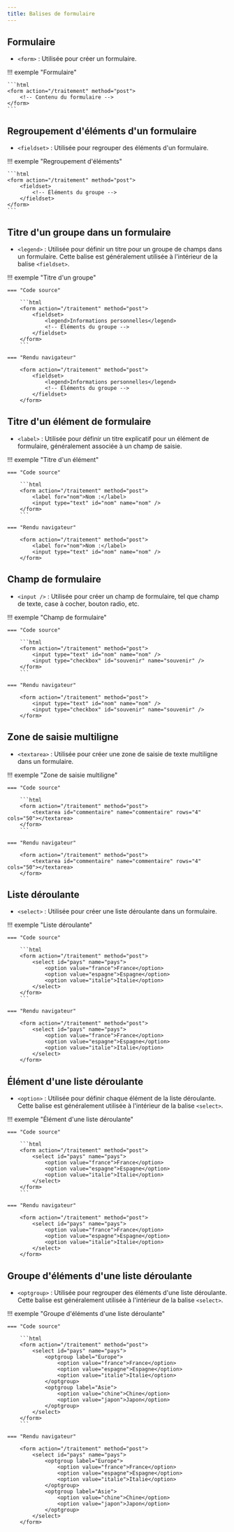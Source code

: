 ```yaml
---
title: Balises de formulaire
---
```


## Formulaire

- `<form>` : Utilisée pour créer un formulaire.

!!! exemple "Formulaire"

    ```html
    <form action="/traitement" method="post">
        <!-- Contenu du formulaire -->
    </form>
    ```

## Regroupement d'éléments d'un formulaire

- `<fieldset>` : Utilisée pour regrouper des éléments d'un formulaire.

!!! exemple "Regroupement d'éléments"

    ```html
    <form action="/traitement" method="post">
        <fieldset>
            <!-- Éléments du groupe -->
        </fieldset>
    </form>
    ```

## Titre d'un groupe dans un formulaire

- `<legend>` : Utilisée pour définir un titre pour un groupe de champs dans un formulaire. Cette balise est généralement utilisée à l'intérieur de la balise `<fieldset>`.

!!! exemple "Titre d'un groupe"

    === "Code source"
        
        ```html
        <form action="/traitement" method="post">
            <fieldset>
                <legend>Informations personnelles</legend>
                <!-- Éléments du groupe -->
            </fieldset>
        </form>
        ```

    === "Rendu navigateur"
        
        <form action="/traitement" method="post">
            <fieldset>
                <legend>Informations personnelles</legend>
                <!-- Éléments du groupe -->
            </fieldset>
        </form>

## Titre d'un élément de formulaire

- `<label>` : Utilisée pour définir un titre explicatif pour un élément de formulaire, généralement associée à un champ de saisie.

!!! exemple "Titre d'un élément"

    === "Code source"
        
        ```html
        <form action="/traitement" method="post">
            <label for="nom">Nom :</label>
            <input type="text" id="nom" name="nom" />
        </form>
        ```

    === "Rendu navigateur"
        
        <form action="/traitement" method="post">
            <label for="nom">Nom :</label>
            <input type="text" id="nom" name="nom" />
        </form>

## Champ de formulaire

- `<input />` : Utilisée pour créer un champ de formulaire, tel que champ de texte, case à cocher, bouton radio, etc.

!!! exemple "Champ de formulaire"

    === "Code source"
        
        ```html
        <form action="/traitement" method="post">
            <input type="text" id="nom" name="nom" />
            <input type="checkbox" id="souvenir" name="souvenir" />
        </form>
        ```

    === "Rendu navigateur"
        
        <form action="/traitement" method="post">
            <input type="text" id="nom" name="nom" />
            <input type="checkbox" id="souvenir" name="souvenir" />
        </form>

## Zone de saisie multiligne

- `<textarea>` : Utilisée pour créer une zone de saisie de texte multiligne dans un formulaire.

!!! exemple "Zone de saisie multiligne"

    === "Code source"
        
        ```html
        <form action="/traitement" method="post">
            <textarea id="commentaire" name="commentaire" rows="4" cols="50"></textarea>
        </form>
        ```

    === "Rendu navigateur"
        
        <form action="/traitement" method="post">
            <textarea id="commentaire" name="commentaire" rows="4" cols="50"></textarea>
        </form>

## Liste déroulante

- `<select>` : Utilisée pour créer une liste déroulante dans un formulaire.

!!! exemple "Liste déroulante"

    === "Code source"
        
        ```html
        <form action="/traitement" method="post">
            <select id="pays" name="pays">
                <option value="france">France</option>
                <option value="espagne">Espagne</option>
                <option value="italie">Italie</option>
            </select>
        </form>
        ```

    === "Rendu navigateur"
        
        <form action="/traitement" method="post">
            <select id="pays" name="pays">
                <option value="france">France</option>
                <option value="espagne">Espagne</option>
                <option value="italie">Italie</option>
            </select>
        </form>

## Élément d'une liste déroulante

- `<option>` : Utilisée pour définir chaque élément de la liste déroulante. Cette balise est généralement utilisée à l'intérieur de la balise `<select>`.

!!! exemple "Élément d'une liste déroulante"

    === "Code source"
        
        ```html
        <form action="/traitement" method="post">
            <select id="pays" name="pays">
                <option value="france">France</option>
                <option value="espagne">Espagne</option>
                <option value="italie">Italie</option>
            </select>
        </form>
        ```

    === "Rendu navigateur"
        
        <form action="/traitement" method="post">
            <select id="pays" name="pays">
                <option value="france">France</option>
                <option value="espagne">Espagne</option>
                <option value="italie">Italie</option>
            </select>
        </form>

## Groupe d'éléments d'une liste déroulante

- `<optgroup>` : Utilisée pour regrouper des éléments d'une liste déroulante. Cette balise est généralement utilisée à l'intérieur de la balise `<select>`.

!!! exemple "Groupe d'éléments d'une liste déroulante"

    === "Code source"
        
        ```html
        <form action="/traitement" method="post">
            <select id="pays" name="pays">
                <optgroup label="Europe">
                    <option value="france">France</option>
                    <option value="espagne">Espagne</option>
                    <option value="italie">Italie</option>
                </optgroup>
                <optgroup label="Asie">
                    <option value="chine">Chine</option>
                    <option value="japon">Japon</option>
                </optgroup>
            </select>
        </form>
        ```

    === "Rendu navigateur"
        
        <form action="/traitement" method="post">
            <select id="pays" name="pays">
                <optgroup label="Europe">
                    <option value="france">France</option>
                    <option value="espagne">Espagne</option>
                    <option value="italie">Italie</option>
                </optgroup>
                <optgroup label="Asie">
                    <option value="chine">Chine</option>
                    <option value="japon">Japon</option>
                </optgroup>
            </select>
        </form>